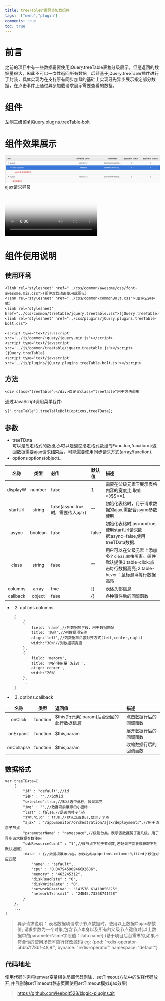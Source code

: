 ```yaml
---
title: treeTable扩展异步加载组件
tags:  ["menu","plugin"]
comments: true
toc: true
---
```

# 前言
之前的项目中有一些数据需要使用jQuery.treeTable表格分级展示，但是返回的数据量很大，因此不可以一次性返回所有数据。后续基于jQuery.treeTable插件进行了封装，具体实现为在支持原有同步加载的基础上实现可先异步展示指定部分数据，在点击事件上通过异步加载请求展示需要查看的数据。
<!-- more -->
# 组件
左侧三级菜单jQuery.plugins.treeTable-bolt
# 组件效果展示
![ajax请求异常](/img/plugin/treeTableError.png)  
<span>ajax请求异常</span>  
<video id="video" controls="controls"   preload="preload" poster="\img\public\head.jpg">
    <source id="mp4" src="\video\plugin\Video_treeTable.mp4" type="video/mp4">
    <source id="webm" src="http://media.w3.org/2010/05/sintel/trailer.webm" type="video/webm">
    <source id="ogv" src="http://media.w3.org/2010/ 05/sintel/trailer.ogv" type="video/ogg">
</video>
# 组件使用说明
## 使用环境

    <link rel="stylesheet" href="../css/common/awesome/css/font-awesome.min.css">(组件加载动画使用此图标)
    <link rel="stylesheet" href="../css/common/commonBolt.css">(组件公共样式)
    <link rel="stylesheet" href="../css/common/treetable/jquery.treetable.css">(jQuery.treeTable)
    <link rel="stylesheet" href="../css/plugins/jQuery.plugins.treeTable-bolt.css">

    <script type='text/javascript' src='../js/common/jquery/jquery.min.js'></script>
    <script type='text/javascript' src='../js/common/treetable/jquery.treetable.js'></script>(jQuery.treeTable)
    <script type='text/javascript' src='../js/plugins/jQuery.plugins.treeTable-bolt.js'></script>

## 方法

    <div class="treeTable"></div>自定义class="treeTable"用于方法调用

通过JavaScript调用菜单组件:

    $(".treeTable").treeTableBolt(options,treeTData);

## 参数
* treeTData     
可以是制定格式的数据,亦可以是返回指定格式数据的Function,function中返回数据需要ajax请求结束后，可能需要使用同步请求方式(array/function).
* options
options(object)。

| 名称          | 类型           | 必传 | 默认值  | 描述  |
| :-----------: |:-------------:| :----- |:-----  |:-----|
| displayW      | number        | false | 1  |需要在父级元素下展示表格内容的宽度比,取值 >0$$<=1|
| startUrl      | string       | false(async:true时，需要传入ajax) |  ""   |初始化表格时，用于请求数据的ajax,需配合async参数使用|
| async     | boolean       | false |  false   |初始化表格时,async=true,使用startUrl请求数据;async=false,使用treeTData数据.|
| class     | string       | false |  ""   |用户可以在父级元素上添加多个class,空格隔离。组件默认提供1.table-click:点击每行数据高亮; 2.table-hover：鼠标悬浮每行数据高亮|
| columns     | array       | true |  []   |表格头部信息|
| callback      | object        | false |   {}    |各种事件后的回调函数|

* 2. options.columns
```
    [
        {
            field: 'name',//列数据项字段，用于数据匹配
            title: '名称',//列数据项名称
            align:'left',//列数据项内容对齐方式(left,center,right)
            width:"30%"//列数据项宽度
        },
        {
            field: 'memory',
            title: '内存使用量（GiB）',
            align:'center',
            width:"20%"
        },
        ...
    ]
```
* 3. options.callback

| 名称          | 类型           | 返回值  | 描述  |
| :-----------: |:-------------:| :-----  |:-----|
| onClick      | function       | $this(行元素),param(后台返回的此行数据信息)     |点击数据行后的回调函数|
| onExpand    | function       |  $this,param    |展开数据行后的回调函数|
| onCollapse    | function       |  $this,param    |收缩数据行后的回调函数|

## 数据格式

    var treeTData=[
        {
            "id" : "default",//id
            "idP" : "",//父类id
            "selected":true,//默认选中此行，背景高亮
            "img" : "",//数据项前展示的小图标
            "last" : false,//是否为叶子节点
            "synChild" : true,//默认是否展开,显示子节点
            "ajax" : "/app/monitor/orchestration/ajax/deployments",//用于请求子节点
            "parameterName" : "namespace",//级别分类，表示该数据属于第几级，用于异步请求数据参数使用
            "subResourceCount" : "1",//该节点下的子节点数,若场景不需要或获取不到默认返回1
            "data" : {//数据项展示内容，参数名称与options.columns的filed字段值对应匹配
                "name" : "default",
                "cpu" : "0.04794590946692686",
                "memory" : "463245312",
                "diskReadRate" : "0",
                "diskWriteRate" : "0",
                "networkReceive" : "142576.61410056025",
                "networkTransmit" : "24045.73368741528"
            }
        },
        ...
    ]

>异步请求说明：
表格数据项请求子节点数据时，使用以上数据中ajax参数值;
请求参数为一个对象,包含节点本身以及所有的父级节点键值对{以上数据中的parameterName字段值：data.name}  (基于项目后台需求的,如果不符合你的使用场景可自行修改源码)
eg:
{pod: "redis-operator-5bbb7f78bf-48j9f", byname: "redis-operator", namespace: "default"}

## 代码地址
使用代码时需将temvar变量相关局部代码删除，setTimeout方法中的注释代码放开,并且删除setTimeout(静态页面使用setTimeout模拟ajax效果)
>https://github.com/leebolt528/blogic-plugins.git